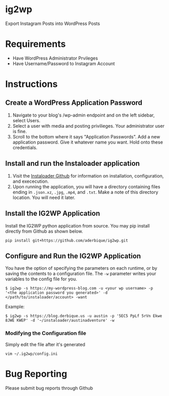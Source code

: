 # ig2wp
Export Instagram Posts into WordPress Posts

# Requirements

- Have WordPress Administrator Prvileges
- Have Username/Password to Instagram Account

# Instructions

## Create a WordPress Application Password

1. Navigate to your blog's /wp-admin endpoint and on the left sidebar, select Users.
2. Select a user with media and posting privilieges. Your administrator user is fine.
3. Scroll to the bottom where it says "Application Passwords". Add a new application password. Give it whatever name you want. Hold onto these credentials.

## Install and run the Instaloader application

1. Visit the [Instaloader Github](https://github.com/instaloader/instaloader) for information on installation, configuration, and exececution. 
2. Upon running the application, you will have a directory containing files ending in `.json.xz`, `.jpg`, `.mp4`, and `.txt`. Make a note of this directory location. You will need it later.


## Install the IG2WP Application

Install the IG2WP python application from source. You may pip install directly from Github as shown below.

```
pip install git+https://github.com/aderbique/ig2wp.git
```

## Configure and Run the IG2WP Application

You have the option of specifying the parameters on each runtime, or by saving the contents to a configuration file. The `-w` parameter writes your variables to the config file for you.

```
$ ig2wp -s https://my-wordpress-blog.com -u <your wp username> -p '<the application password you generated>' -d </path/to/instaloader/account> -want
```

Example:

```
$ ig2wp -s https://blog.derbique.us -u austin -p '5EC5 PpLf 5rVn Ekwe 8JWE KWEP' -d '~/instaloader/austinadventure' -w
```

### Modifying the Configuration file

Simply edit the file after it's generated

```
vim ~/.ig2wp/config.ini
```

# Bug Reporting

Please submit bug reports through Github